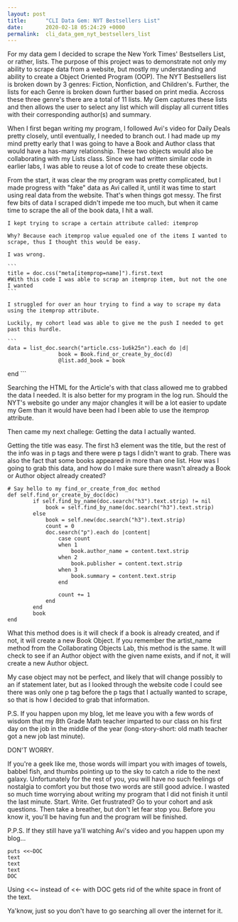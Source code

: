 ```yaml
---
layout: post
title:      "CLI Data Gem: NYT Bestsellers List"
date:       2020-02-18 05:24:29 +0000
permalink:  cli_data_gem_nyt_bestsellers_list
---
```



For my data gem I decided to scrape the New York Times' Bestsellers List, or rather, lists. The purpose of this project was to demonstrate not only my ability to scrape data from a website, but mostly my understanding and ability to create a Object Oriented Program (OOP). The NYT Bestsellers list is broken down by 3 genres: Fiction, Nonfiction, and Children's. Further, the lists for each Genre is broken down further based on print media. Accross these three genre's there are a total of 11 lists. My Gem captures these lists and then allows the user to select any list which will display all current titles with their corresponding author(s) and summary.

 When I first began writing my program, I followed Avi's video for Daily Deals pretty closely, until eventually, I needed to branch out. I had made up my mind pretty early that I was going to have a Book and Author class that would have a has-many relationship. These two objects would also be collaborating with my Lists class. Since we had written similar code in earlier labs, I was able to reuse a lot of code to create these objects.
 
  From the start, it was clear the my program was pretty complicated, but I made progress with "fake" data as Avi called it, until it was time to start using real data from the website. That's when things got messy. The first few bits of data I scraped didn't impede me too much, but when it came time to scrape the all of the book data, I hit a wall.
	
	I kept trying to scrape a certain attribute called: itemprop
	
	Why? Because each itemprop value equaled one of the items I wanted to scrape, thus I thought this would be easy.
	
	I was wrong.
	
	```
	title = doc.css("meta[itemprop=name]").first.text
	#With this code I was able to scrap an itemprop item, but not the one I wanted
	```
	
	I struggled for over an hour trying to find a way to scrape my data using the itemprop attribute.
	
	Luckily, my cohort lead was able to give me the push I needed to get past this hurdle.
	
	```
	data = list_doc.search("article.css-1u6k25n").each do |d|
                    book = Book.find_or_create_by_doc(d)
                    @list.add_book = book
  end
	```
	
	
Searching the HTML for the Article's with that class allowed me to grabbed the data I needed. It is also better for my program in the log run. Should the NYT's website go under any major changles it will be a lot easier to update my Gem than it would have been had I been able to use the itemprop attribute.

Then came my next challege: Getting the data I actually wanted.

Getting the title was easy. The first h3 element was the title, but the rest of the info was in p tags and there were p tags I didn't want to grab. There was also the fact that some books appeared in more than one list. How was I going to grab this data, and how do I make sure there wasn't already a Book or Author object already created?

```
# Say hello to my find_or_create_from_doc method
def self.find_or_create_by_doc(doc)
        if self.find_by_name(doc.search("h3").text.strip) != nil
            book = self.find_by_name(doc.search("h3").text.strip)
        else
            book = self.new(doc.search("h3").text.strip)
            count = 0
            doc.search("p").each do |content|
                case count
                when 1
                    book.author_name = content.text.strip
                when 2
                    book.publisher = content.text.strip
                when 3
                    book.summary = content.text.strip
                end

                count += 1
            end
        end
        book
end
```
 
What this method does is it will check if a book is already created, and if not, it will create a new Book Object. If you remember the artist_name method from the Collaborating Objects Lab, this method is the same. It will check to see if an Author object with the given name exists, and if not, it will create a new Author object.

My case object may not be perfect, and likely that will change possibly to an if statement later, but as I looked through the website code I could see there was only one p tag before the p tags that I actually wanted to scrape, so that is how I decided to grab that information.


P.S. If you happen upon my blog, let me leave you with a few words of wisdom that my 8th Grade Math teacher imparted to our class on his first day on the job in the middle of the year (long-story-short: old math teacher got a new job last minute).

DON'T WORRY.

If you're a geek like me, those words will impart you with images of towels, babbel fish, and thumbs pointing up to the sky to catch a ride to the next galaxy. Unfortunately for the rest of you, you will have no such feelings of nostalgia to comfort you but those two words are still good advice. I wasted so much time worrying about writing my program that I did not finish it until the last minute. Start. Write. Get frustrated? Go to your cohort and ask questions. Then take a breather, but don't let fear stop you. Before you know it, you'll be having fun and the program will be finished.

P.P.S. If they still have ya'll watching Avi's video and you happen upon my blog...

```
puts <<~DOC
text
text
text
DOC
```

Using <<~ instead of <<- with DOC gets rid of the white space in front of the text.

Ya'know, just so you don't have to go searching all over the internet for it.


